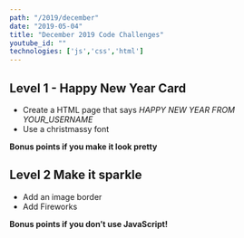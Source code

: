 ```yaml
---
path: "/2019/december"
date: "2019-05-04"
title: "December 2019 Code Challenges"
youtube_id: ""
technologies: ['js','css','html']
---
```

## Level 1 - Happy New Year Card

- Create a HTML page that says *HAPPY NEW YEAR FROM YOUR_USERNAME* 
- Use a christmassy font

**Bonus points if you make it look pretty**

## Level 2 Make it sparkle

- Add an image border
- Add Fireworks

**Bonus points if you don’t use JavaScript!**
